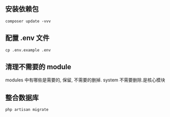 ## 安装依赖包

```
composer update -vvv
```

## 配置 .env 文件

```
cp .env.example .env
```

## 清理不需要的 module

modules 中有哪些是需要的, 保留, 不需要的删掉. system 不需要删除.是核心模块

## 整合数据库

```
php artisan migrate
```